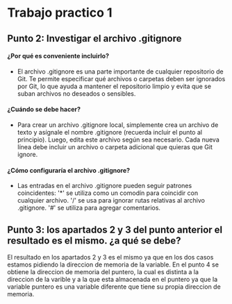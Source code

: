 ﻿# Trabajo practico 1

## Punto 2:  Investigar el archivo .gitignore

####  ¿Por qué es conveniente incluirlo?

- El archivo .gitignore es una parte importante de cualquier repositorio de Git. Te permite especificar qué archivos o carpetas deben ser ignorados por Git, lo que ayuda a mantener el repositorio limpio y evita que se suban archivos no deseados o sensibles. 

#### ¿Cuándo se debe hacer?
- Para crear un archivo .gitignore local, simplemente crea un archivo de texto y asígnale el nombre .gitignore (recuerda incluir el punto al principio).
Luego, edita este archivo según sea necesario. Cada nueva línea debe incluir un archivo o carpeta adicional que quieras que Git ignore.

#### ¿Cómo configuraría el archivo .gitignore?
- Las entradas en el archivo .gitignore pueden seguir patrones coincidentes:
'*' se utiliza como un comodín para coincidir con cualquier archivo.
'/' se usa para ignorar rutas relativas al archivo .gitignore.
'#' se utiliza para agregar comentarios.

## Punto 3: los apartados 2 y 3 del punto anterior el resultado es el mismo. ¿a qué se debe?
El resultado en los apartados 2 y 3 es el mismo ya que en los dos casos estamos pidiendo la direccion de memoria de la variable. En el punto 4 se obtiene la direccion de memoria del puntero, la cual es distinta a la direccion de la varible y a la que esta almacenada en el puntero ya que la variable puntero es una variable diferente que tiene su propia direccion de memoria.
